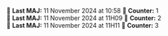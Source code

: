 📍 **Last MAJ:** 11 November 2024 at 10:58 🦾 **Counter:** 1  
📍 **Last MAJ:** 11 November 2024 at 11H09 🦾 **Counter:** 2  
📍 **Last MAJ:** 11 November 2024 at 11H11 🦾 **Counter:** 3  
